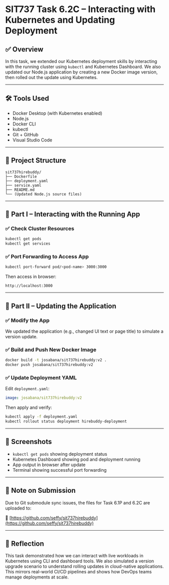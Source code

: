 # SIT737 Task 6.2C – Interacting with Kubernetes and Updating Deployment

## ✅ Overview

In this task, we extended our Kubernetes deployment skills by interacting with the running cluster using `kubectl` and Kubernetes Dashboard. We also updated our Node.js application by creating a new Docker image version, then rolled out the update using Kubernetes.

---

## 🛠️ Tools Used

- Docker Desktop (with Kubernetes enabled)
- Node.js
- Docker CLI
- kubectl
- Git + GitHub
- Visual Studio Code

---

## 📁 Project Structure

```
sit737hirebuddy/
├── Dockerfile
├── deployment.yaml
├── service.yaml
├── README.md
└── (Updated Node.js source files)
```

---

## 🔹 Part I – Interacting with the Running App

### ✅ Check Cluster Resources
```bash
kubectl get pods
kubectl get services
```

### ✅ Port Forwarding to Access App
```bash
kubectl port-forward pod/<pod-name> 3000:3000
```

Then access in browser:
```
http://localhost:3000
```

---

## 🔹 Part II – Updating the Application

### ✅ Modify the App
We updated the application (e.g., changed UI text or page title) to simulate a version update.

### ✅ Build and Push New Docker Image
```bash
docker build -t josabana/sit737hirebuddy:v2 .
docker push josabana/sit737hirebuddy:v2
```

### ✅ Update Deployment YAML
Edit `deployment.yaml`:
```yaml
image: josabana/sit737hirebuddy:v2
```

Then apply and verify:
```bash
kubectl apply -f deployment.yaml
kubectl rollout status deployment hirebuddy-deployment
```

---

## 📸 Screenshots

- `kubectl get pods` showing deployment status
- Kubernetes Dashboard showing pod and deployment running
- App output in browser after update
- Terminal showing successful port forwarding

---

## 📁 Note on Submission

Due to Git submodule sync issues, the files for Task 6.1P and 6.2C are uploaded to:

🔗 [https://github.com/seffy/sit737hirebuddy](https://github.com/seffy/sit737hirebuddy)

---

## 🧠 Reflection

This task demonstrated how we can interact with live workloads in Kubernetes using CLI and dashboard tools. We also simulated a version upgrade scenario to understand rolling updates in cloud-native applications. This mirrors real-world CI/CD pipelines and shows how DevOps teams manage deployments at scale.
